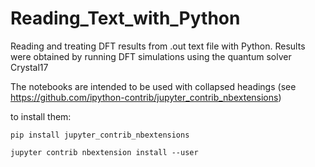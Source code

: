 # Reading_Text_with_Python
Reading and treating DFT results from .out text file with Python. 
Results were obtained by running DFT simulations using the quantum solver Crystal17

The notebooks are intended to be used with collapsed headings
(see https://github.com/ipython-contrib/jupyter_contrib_nbextensions)

to install them:

`pip install jupyter_contrib_nbextensions`

`jupyter contrib nbextension install --user`
